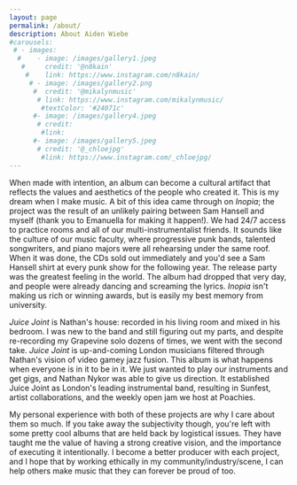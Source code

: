 ```yaml
---
layout: page
permalink: /about/
description: About Aiden Wiebe
#carousels:
 # - images:
  #    - image: /images/gallery1.jpeg
   #     credit: '@n8kain'
    #    link: https://www.instagram.com/n8kain/
     # - image: /images/gallery2.png
      #  credit: '@mikalynmusic'
       # link: https://www.instagram.com/mikalynmusic/
        #textColor: '#24071c'
      #- image: /images/gallery4.jpeg
       # credit: 
        #link: 
      #- image: /images/gallery5.jpeg
       # credit: '@_chloejpg'
        #link: https://www.instagram.com/_chloejpg/
---
```

When made with intention, an album can become a cultural artifact that reflects the values and aesthetics of the people who created it.  This is my dream when I make music.  A bit of this idea came through on *Inopia*; the project was the result of an unlikely pairing between Sam Hansell and myself (thank you to Emanuella for making it happen!).  We had 24/7 access to practice rooms and all of our multi-instrumentalist friends.  It sounds like the culture of our music faculty, where progressive punk bands, talented songwriters, and piano majors were all rehearsing under the same roof.  When it was done, the CDs sold out immediately and you'd see a Sam Hansell shirt at every punk show for the following year.  The release party was the greatest feeling in the world.  The album had dropped that very day, and people were already dancing and screaming the lyrics.  *Inopia* isn't making us rich or winning awards, but is easily my best memory from university.  

*Juice Joint* is Nathan's house: recorded in his living room and mixed in his bedroom.  I was new to the band and still figuring out my parts, and despite re-recording my Grapevine solo dozens of times, we went with the second take.  *Juice Joint* is up-and-coming London musicians filtered through Nathan's vision of video gamey jazz fusion.  This album is what happens when everyone is in it to be in it.  We just wanted to play our instruments and get gigs, and Nathan Nykor was able to give us direction.  It established Juice Joint as London's leading instrumental band, resulting in Sunfest, artist collaborations, and the weekly open jam we host at Poachies.  

My personal experience with both of these projects are why I care about them so much.  If you take away the subjectivity though, you're left with some pretty cool albums that are held back by logistical issues.  They have taught me the value of having a strong creative vision, and the importance of executing it intentionally.  I become a better producer with each project, and I hope that by working ethically in my community/industry/scene, I can help others make music that they can forever be proud of too.  